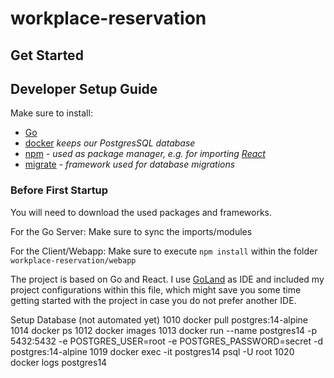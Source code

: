 # workplace-reservation

## Get Started

## Developer Setup Guide
Make sure to install:
- [Go](https://go.dev/)
- [docker](https://www.docker.com/get-started/) _keeps our PostgresSQL database_
- [npm](https://www.npmjs.com/) _- used as package manager, e.g. for importing [React](https://reactjs.org/)_
- [migrate](https://github.com/golang-migrate/migrate/blob/master/cmd/migrate/README.md) _- framework used for database migrations_

### Before First Startup
You will need to download the used packages and frameworks.

For the Go Server: Make sure to sync the imports/modules

For the Client/Webapp: Make sure to execute `npm install` within the folder `workplace-reservation/webapp`

The project is based on Go and React. I use [GoLand](https://www.jetbrains.com/de-de/go/) as IDE and included my project
configurations within this file, which might save you some time getting started with the project in case you do not
prefer another IDE.


Setup Database (not automated yet)
1010  docker pull postgres:14-alpine
1014  docker ps
1012  docker images
1013  docker run --name postgres14 -p 5432:5432 -e POSTGRES_USER=root -e POSTGRES_PASSWORD=secret -d postgres:14-alpine
1019  docker exec -it postgres14 psql -U root
1020  docker logs postgres14
